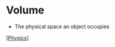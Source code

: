 # Volume

- The physical space an object occupies

[[Physics]]

[//begin]: # "Autogenerated link references for markdown compatibility"
[Physics]: physics "Physics"
[//end]: # "Autogenerated link references"